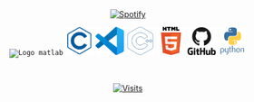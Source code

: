 

&nbsp;<div align="center">
 
[![Spotify](https://spotify-now-albertos-projects-c7a2f9c2.vercel.app//api/spotify)](https://open.spotify.com/user/31uymqpieuqu273rs7p3vfuqo3sy?si=6_6U9ZFDTQKIDEDXA7jWXw) 

</div>
<div align="center">


 <code><img
    height="50"
    src="https://www.mathworks.com/matlabcentral/communitycontests/uploaded_files/159/image.png"
    alt="Logo matlab"/></code>
<code><img
    height="50"
    src="https://github.com/devicons/devicon/blob/master/icons/c/c-line.svg"
    alt="Logo c"/></code>
<code><img
    height="50"
    src="https://raw.githubusercontent.com/github/explore/80688e429a7d4ef2fca1e82350fe8e3517d3494d/topics/visual-studio-code/visual-studio-code.png"
    alt="Logo visual studio"/></code>
<code><img
    height="50"
    src="https://github.com/devicons/devicon/blob/master/icons/cplusplus/cplusplus-line.svg"
    alt="Logo C++"/></code>
<code><img
    height="50"
    src="https://raw.githubusercontent.com/github/explore/80688e429a7d4ef2fca1e82350fe8e3517d3494d/topics/html/html.png"
    alt="Logo HTML"/></code>
<code><img
    height="50"
    src="https://github.com/devicons/devicon/blob/master/icons/github/github-original-wordmark.svg"
    alt="Logo github"/></code>
<code><img
    height="50" 
    src="https://github.com/devicons/devicon/blob/master/icons/python/python-original-wordmark.svg"
    alt="Logo python"/></code>
 </div>
&nbsp;<div align="center">
 
  [![Visits](https://komarev.com/ghpvc/?username=xalbertho&logo=GitHub&label=github%20visits&color=336699&logoColor=white&style=flat-square)](https://github.com/xalbertho)
</div>
